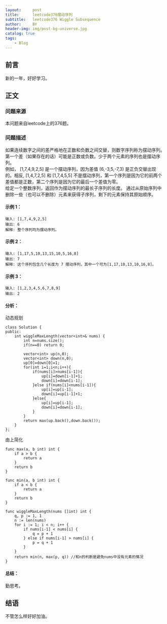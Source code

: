 ```yaml
---
layout:     post
title:      leetcode376摆动序列
subtitle:   leetcode376 Wiggle Subsequence
author:     BY
header-img: img/post-bg-universe.jpg
catalog: true
tags:
    - Blog
---
```



## 前言

新的一年，好好学习。

## 正文

### 问题来源

本问题来自leetcode上的376题。

### 问题描述

如果连续数字之间的差严格地在正数和负数之间交替，则数字序列称为摆动序列。第一个差（如果存在的话）可能是正数或负数。少于两个元素的序列也是摆动序列。  
例如， [1,7,4,9,2,5] 是一个摆动序列，因为差值 (6,-3,5,-7,3) 是正负交替出现的。相反, [1,4,7,2,5] 和 [1,7,4,5,5] 不是摆动序列，第一个序列是因为它的前两个差值都是正数，第二个序列是因为它的最后一个差值为零。  
给定一个整数序列，返回作为摆动序列的最长子序列的长度。 通过从原始序列中删除一些（也可以不删除）元素来获得子序列，剩下的元素保持其原始顺序。  

#### 示例 1：
```
输入: [1,7,4,9,2,5]
输出: 6 
解释: 整个序列均为摆动序列。
```

#### 示例 2：
```
输入: [1,17,5,10,13,15,10,5,16,8]
输出: 7
解释: 这个序列包含几个长度为 7 摆动序列，其中一个可为[1,17,10,13,10,16,8]。
```

#### 示例 3：
```
输入: [1,2,3,4,5,6,7,8,9]
输出: 2
```

#### 分析：
动态规划
```
class Solution {
public:
    int wiggleMaxLength(vector<int>& nums) {
        int n=nums.size();
        if(n==0) return 0;
        
        vector<int> up(n,0);
        vector<int> down(n,0);
        up[0]=down[0]=1;
        for(int i=1;i<n;i++){
            if(nums[i]>nums[i-1]){
                up[i]=down[i-1]+1;
                down[i]=down[i-1];
            }else if(nums[i]<nums[i-1]){
                up[i]=up[i-1];
                down[i]=up[i-1]+1;
            }else{
                up[i]=up[i-1];
                down[i]=down[i-1];
            }
        }
        return max(up.back(),down.back());
    }
};
``` 
由上简化
```
func max(a, b int) int {
    if a > b {
        return a
    }
    return b
}

func min(a, b int) int {
    if a < b {
        return a
    }
    return b
}

func wiggleMaxLength(nums []int) int {
    q, p := 1, 1
    n := len(nums)
    for i := 1; i < n; i++ {
        if nums[i-1] < nums[i] {
            q = p + 1
        } else if nums[i-1] > nums[i] {
            p = q + 1
        }
    }
    return min(n, max(p, q)) //和n的判断是避免nums中没有元素的情况
}
```
#### 总结：
勤思考。  

## 结语
不管怎么样好好加油。
